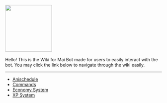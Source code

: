 <img src = 'https://files.catbox.moe/lha6ok.png' align='center' height='150'><br><br>
Hello! This is the Wiki for Mai Bot made for users to easily interact with the bot. You may click the link below to navigate through the wiki easily.
***
- [Anischedule](https://github.com/maisans-maid/Mai/wiki/Anischedule)
- [Commands](https://github.com/maisans-maid/Mai/wiki/Commands)
- [Economy System](https://github.com/maisans-maid/Mai/wiki/Economy)
- [XP System](https://github.com/maisans-maid/Mai/wiki/XP)